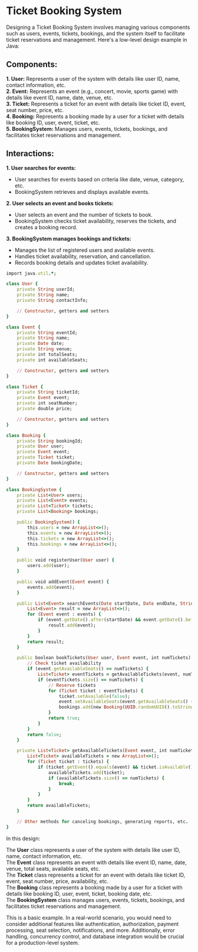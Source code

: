 # Ticket Booking System

Designing a Ticket Booking System involves managing various components such as users, events, tickets, bookings, and the system itself to facilitate ticket reservations and management. Here's a low-level design example in Java:

## Components:

**1.  User:** Represents a user of the system with details like user ID, name, contact information, etc. <br />
**2.  Event:** Represents an event (e.g., concert, movie, sports game) with details like event ID, name, date, venue, etc. <br />
**3.  Ticket:** Represents a ticket for an event with details like ticket ID, event, seat number, price, etc. <br />
**4.  Booking:** Represents a booking made by a user for a ticket with details like booking ID, user, event, ticket, etc. <br />
**5.  BookingSystem:** Manages users, events, tickets, bookings, and facilitates ticket reservations and management. <br />

## Interactions:

**1.  User searches for events:**
*  User searches for events based on criteria like date, venue, category, etc.
*  BookingSystem retrieves and displays available events.

**2.  User selects an event and books tickets:**
*  User selects an event and the number of tickets to book.
*  BookingSystem checks ticket availability, reserves the tickets, and creates a booking record.

**3.  BookingSystem manages bookings and tickets:**
*  Manages the list of registered users and available events.
*  Handles ticket availability, reservation, and cancellation.
*  Records booking details and updates ticket availability.

```ruby
import java.util.*;

class User {
    private String userId;
    private String name;
    private String contactInfo;

    // Constructor, getters and setters
}

class Event {
    private String eventId;
    private String name;
    private Date date;
    private String venue;
    private int totalSeats;
    private int availableSeats;

    // Constructor, getters and setters
}

class Ticket {
    private String ticketId;
    private Event event;
    private int seatNumber;
    private double price;

    // Constructor, getters and setters
}

class Booking {
    private String bookingId;
    private User user;
    private Event event;
    private Ticket ticket;
    private Date bookingDate;

    // Constructor, getters and setters
}

class BookingSystem {
    private List<User> users;
    private List<Event> events;
    private List<Ticket> tickets;
    private List<Booking> bookings;

    public BookingSystem() {
        this.users = new ArrayList<>();
        this.events = new ArrayList<>();
        this.tickets = new ArrayList<>();
        this.bookings = new ArrayList<>();
    }

    public void registerUser(User user) {
        users.add(user);
    }

    public void addEvent(Event event) {
        events.add(event);
    }

    public List<Event> searchEvents(Date startDate, Date endDate, String venue) {
        List<Event> result = new ArrayList<>();
        for (Event event : events) {
            if (event.getDate().after(startDate) && event.getDate().before(endDate) && event.getVenue().equals(venue)) {
                result.add(event);
            }
        }
        return result;
    }

    public boolean bookTickets(User user, Event event, int numTickets) {
        // Check ticket availability
        if (event.getAvailableSeats() >= numTickets) {
            List<Ticket> eventTickets = getAvailableTickets(event, numTickets);
            if (eventTickets.size() == numTickets) {
                // Reserve tickets
                for (Ticket ticket : eventTickets) {
                    ticket.setAvailable(false);
                    event.setAvailableSeats(event.getAvailableSeats() - 1);
                    bookings.add(new Booking(UUID.randomUUID().toString(), user, event, ticket, new Date()));
                }
                return true;
            }
        }
        return false;
    }

    private List<Ticket> getAvailableTickets(Event event, int numTickets) {
        List<Ticket> availableTickets = new ArrayList<>();
        for (Ticket ticket : tickets) {
            if (ticket.getEvent().equals(event) && ticket.isAvailable()) {
                availableTickets.add(ticket);
                if (availableTickets.size() == numTickets) {
                    break;
                }
            }
        }
        return availableTickets;
    }

    // Other methods for canceling bookings, generating reports, etc.
}
```
In this design:

The **User** class represents a user of the system with details like user ID, name, contact information, etc. <br />
The **Event** class represents an event with details like event ID, name, date, venue, total seats, available seats, etc.  <br />
The **Ticket** class represents a ticket for an event with details like ticket ID, event, seat number, price, availability, etc.  <br />
The **Booking** class represents a booking made by a user for a ticket with details like booking ID, user, event, ticket, booking date, etc. <br />
The **BookingSystem** class manages users, events, tickets, bookings, and facilitates ticket reservations and management. <br />

This is a basic example. In a real-world scenario, you would need to consider additional features like authentication, authorization, payment processing, seat selection, notifications, and more. Additionally, error handling, concurrency control, and database integration would be crucial for a production-level system.
